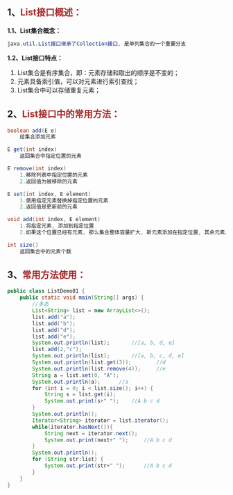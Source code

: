 ## 1、<span style="color:brown">List<E>接口概述：</span>

**1.1、List集合概念：**

```scss
java.util.List接口继承了Collection接口, 是单列集合的一个重要分支
```

**1.2、List接口特点：**

1. List集合是有序集合，即：元素存储和取出的顺序是不变的；
2. 元素具备索引值，可以对元素进行索引查找；
3. List集合中可以存储重复元素；



## 2、<span style="color:brown">List接口中的常用方法：</span>

```java
boolean add(E e)
    给集合添加元素
```

```java
E get(int index)
    返回集合中指定位置的元素
```

```java
E remove(int index)
    1.移除列表中指定位置的元素
    2.返回值为被移除的元素
```

```java
E set(int index, E element)
    1.使用指定元素替换掉指定位置的元素
    2.返回值是更新前的元素
```

```java
void add(int index, E element)
    1.将指定元素, 添加到指定位置
    2.如果这个位置已经有元素, 那么集合整体容量扩大, 新元素添加在指定位置, 其余元素后移
```

```java
int size()
    返回集合中的元素个数
```



## 3、<span style="color:brown">常用方法使用：</span>

```java
public class ListDemo01 {
    public static void main(String[] args) {
        //多态
        List<String> list = new ArrayList<>();
        list.add("a");
        list.add("b");
        list.add("d");
        list.add("e");
        System.out.println(list);		//[a, b, d, e]
        list.add(2,"c");
        System.out.println(list);		//[a, b, c, d, e]
        System.out.println(list.get(3));		//d
        System.out.println(list.remove(4));		//e
        String a = list.set(0, "A");
        System.out.println(a);		//a
        for (int i = 0; i < list.size(); i++) {
            String s = list.get(i);
            System.out.print(s+" ");	//A b c d	 
        }
        System.out.println();	
        Iterator<String> iterator = list.iterator();
        while(iterator.hasNext()){
            String next = iterator.next();
            System.out.print(next+" ");		//A b c d 
        }
        System.out.println();
        for (String str:list) {
            System.out.print(str+" ");		//A b c d 
        }
    }
}
```


